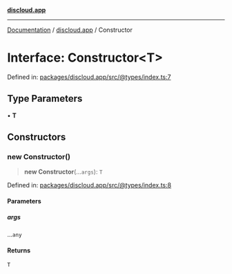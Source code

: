 [**discloud.app**](../README.md)

***

[Documentation](../../packages.md) / [discloud.app](../README.md) / Constructor

# Interface: Constructor\<T\>

Defined in: [packages/discloud.app/src/@types/index.ts:7](https://github.com/discloud/discloud.app/blob/bfcb626f6315ac03eb36b36e57f162cd101e1996/packages/discloud.app/src/@types/index.ts#L7)

## Type Parameters

• **T**

## Constructors

### new Constructor()

> **new Constructor**(...`args`): `T`

Defined in: [packages/discloud.app/src/@types/index.ts:8](https://github.com/discloud/discloud.app/blob/bfcb626f6315ac03eb36b36e57f162cd101e1996/packages/discloud.app/src/@types/index.ts#L8)

#### Parameters

##### args

...`any`

#### Returns

`T`
